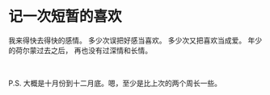 # 记一次短暂的喜欢


我来得快去得快的感情。
多少次误把好感当喜欢。
多少次又把喜欢当成爱。
年少的荷尔蒙过去之后，
再也没有过深情和长情。

 

P.S. 大概是十月份到十二月底。嗯，至少是比上次的两个周长一些。

 

